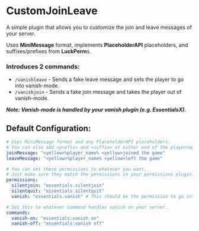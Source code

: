 # CustomJoinLeave
A simple plugin that allows you to customize the join and leave messages of your server.

Uses **MiniMessage** format, implements **PlaceholderAPI** placeholders, and suffixes/prefixes from **LuckPerm**s.


### Introduces 2 commands:
- `/vanishleave` - Sends a fake leave message and sets the player to go into vanish-mode.
- `/vanishjoin` - Sends a fake join message and takes the player out of vanish-mode. 

***Note: Vanish-mode is handled by your vanish plugin (e.g. EssentialsX).*** 


## Default Configuration:
```yaml
# Uses MiniMessage format and any PlaceholderAPI placeholders.
# You can also add <prefix> and <suffix> at either end of the playername.
joinMessage: "<yellow>%player_name% <yellow>joined the game"
leaveMessage: "<yellow>%player_name% <yellow>left the game"

# You can set these permissions to whatever you want.
# Just make sure they match the permissions in your permissions plugin.
permissions:
  silentjoin: "essentials.silentjoin"
  silentquit: "essentials.silentquit"
  vanish: "essentials.vanish" # This should be the permission to go into vanish-mode (handled by your vanish plugin e.g. EssentialsX).

# Set this to whatever command handles vanish on your server.
commands:
  vanish-on: "essentials:vanish on"
  vanish-off: "essentials:vanish off"
```